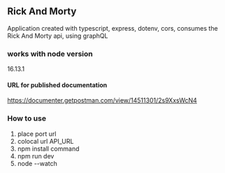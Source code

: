 
## Rick And Morty

Application created with typescript, express, dotenv, cors, consumes the Rick And Morty api, using graphQL

### works with node version
16.13.1

#### URL for published documentation
https://documenter.getpostman.com/view/14511301/2s9XxsWcN4


### How to use
1. place port url
2. colocal url API_URL
3. npm install command
4. npm run dev
5. node --watch